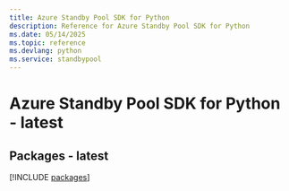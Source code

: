 ```yaml
---
title: Azure Standby Pool SDK for Python
description: Reference for Azure Standby Pool SDK for Python
ms.date: 05/14/2025
ms.topic: reference
ms.devlang: python
ms.service: standbypool
---
```

# Azure Standby Pool SDK for Python - latest
## Packages - latest
[!INCLUDE [packages](standby-pool-index.md)]